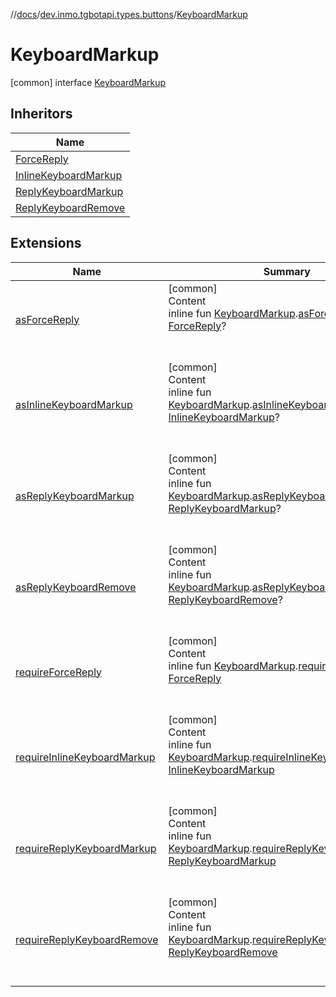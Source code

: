//[docs](../../../index.md)/[dev.inmo.tgbotapi.types.buttons](../index.md)/[KeyboardMarkup](index.md)



# KeyboardMarkup  
 [common] interface [KeyboardMarkup](index.md)   


## Inheritors  
  
|  Name | 
|---|
| <a name="dev.inmo.tgbotapi.types.buttons/ForceReply///PointingToDeclaration/"></a>[ForceReply](../-force-reply/index.md)|
| <a name="dev.inmo.tgbotapi.types.buttons/InlineKeyboardMarkup///PointingToDeclaration/"></a>[InlineKeyboardMarkup](../-inline-keyboard-markup/index.md)|
| <a name="dev.inmo.tgbotapi.types.buttons/ReplyKeyboardMarkup///PointingToDeclaration/"></a>[ReplyKeyboardMarkup](../-reply-keyboard-markup/index.md)|
| <a name="dev.inmo.tgbotapi.types.buttons/ReplyKeyboardRemove///PointingToDeclaration/"></a>[ReplyKeyboardRemove](../-reply-keyboard-remove/index.md)|


## Extensions  
  
|  Name |  Summary | 
|---|---|
| <a name="dev.inmo.tgbotapi.extensions.utils//asForceReply/dev.inmo.tgbotapi.types.buttons.KeyboardMarkup#/PointingToDeclaration/"></a>[asForceReply](../../dev.inmo.tgbotapi.extensions.utils/as-force-reply.md)| <a name="dev.inmo.tgbotapi.extensions.utils//asForceReply/dev.inmo.tgbotapi.types.buttons.KeyboardMarkup#/PointingToDeclaration/"></a>[common]  <br>Content  <br>inline fun [KeyboardMarkup](index.md).[asForceReply](../../dev.inmo.tgbotapi.extensions.utils/as-force-reply.md)(): [ForceReply](../-force-reply/index.md)?  <br><br><br>|
| <a name="dev.inmo.tgbotapi.extensions.utils//asInlineKeyboardMarkup/dev.inmo.tgbotapi.types.buttons.KeyboardMarkup#/PointingToDeclaration/"></a>[asInlineKeyboardMarkup](../../dev.inmo.tgbotapi.extensions.utils/as-inline-keyboard-markup.md)| <a name="dev.inmo.tgbotapi.extensions.utils//asInlineKeyboardMarkup/dev.inmo.tgbotapi.types.buttons.KeyboardMarkup#/PointingToDeclaration/"></a>[common]  <br>Content  <br>inline fun [KeyboardMarkup](index.md).[asInlineKeyboardMarkup](../../dev.inmo.tgbotapi.extensions.utils/as-inline-keyboard-markup.md)(): [InlineKeyboardMarkup](../-inline-keyboard-markup/index.md)?  <br><br><br>|
| <a name="dev.inmo.tgbotapi.extensions.utils//asReplyKeyboardMarkup/dev.inmo.tgbotapi.types.buttons.KeyboardMarkup#/PointingToDeclaration/"></a>[asReplyKeyboardMarkup](../../dev.inmo.tgbotapi.extensions.utils/as-reply-keyboard-markup.md)| <a name="dev.inmo.tgbotapi.extensions.utils//asReplyKeyboardMarkup/dev.inmo.tgbotapi.types.buttons.KeyboardMarkup#/PointingToDeclaration/"></a>[common]  <br>Content  <br>inline fun [KeyboardMarkup](index.md).[asReplyKeyboardMarkup](../../dev.inmo.tgbotapi.extensions.utils/as-reply-keyboard-markup.md)(): [ReplyKeyboardMarkup](../-reply-keyboard-markup/index.md)?  <br><br><br>|
| <a name="dev.inmo.tgbotapi.extensions.utils//asReplyKeyboardRemove/dev.inmo.tgbotapi.types.buttons.KeyboardMarkup#/PointingToDeclaration/"></a>[asReplyKeyboardRemove](../../dev.inmo.tgbotapi.extensions.utils/as-reply-keyboard-remove.md)| <a name="dev.inmo.tgbotapi.extensions.utils//asReplyKeyboardRemove/dev.inmo.tgbotapi.types.buttons.KeyboardMarkup#/PointingToDeclaration/"></a>[common]  <br>Content  <br>inline fun [KeyboardMarkup](index.md).[asReplyKeyboardRemove](../../dev.inmo.tgbotapi.extensions.utils/as-reply-keyboard-remove.md)(): [ReplyKeyboardRemove](../-reply-keyboard-remove/index.md)?  <br><br><br>|
| <a name="dev.inmo.tgbotapi.extensions.utils//requireForceReply/dev.inmo.tgbotapi.types.buttons.KeyboardMarkup#/PointingToDeclaration/"></a>[requireForceReply](../../dev.inmo.tgbotapi.extensions.utils/require-force-reply.md)| <a name="dev.inmo.tgbotapi.extensions.utils//requireForceReply/dev.inmo.tgbotapi.types.buttons.KeyboardMarkup#/PointingToDeclaration/"></a>[common]  <br>Content  <br>inline fun [KeyboardMarkup](index.md).[requireForceReply](../../dev.inmo.tgbotapi.extensions.utils/require-force-reply.md)(): [ForceReply](../-force-reply/index.md)  <br><br><br>|
| <a name="dev.inmo.tgbotapi.extensions.utils//requireInlineKeyboardMarkup/dev.inmo.tgbotapi.types.buttons.KeyboardMarkup#/PointingToDeclaration/"></a>[requireInlineKeyboardMarkup](../../dev.inmo.tgbotapi.extensions.utils/require-inline-keyboard-markup.md)| <a name="dev.inmo.tgbotapi.extensions.utils//requireInlineKeyboardMarkup/dev.inmo.tgbotapi.types.buttons.KeyboardMarkup#/PointingToDeclaration/"></a>[common]  <br>Content  <br>inline fun [KeyboardMarkup](index.md).[requireInlineKeyboardMarkup](../../dev.inmo.tgbotapi.extensions.utils/require-inline-keyboard-markup.md)(): [InlineKeyboardMarkup](../-inline-keyboard-markup/index.md)  <br><br><br>|
| <a name="dev.inmo.tgbotapi.extensions.utils//requireReplyKeyboardMarkup/dev.inmo.tgbotapi.types.buttons.KeyboardMarkup#/PointingToDeclaration/"></a>[requireReplyKeyboardMarkup](../../dev.inmo.tgbotapi.extensions.utils/require-reply-keyboard-markup.md)| <a name="dev.inmo.tgbotapi.extensions.utils//requireReplyKeyboardMarkup/dev.inmo.tgbotapi.types.buttons.KeyboardMarkup#/PointingToDeclaration/"></a>[common]  <br>Content  <br>inline fun [KeyboardMarkup](index.md).[requireReplyKeyboardMarkup](../../dev.inmo.tgbotapi.extensions.utils/require-reply-keyboard-markup.md)(): [ReplyKeyboardMarkup](../-reply-keyboard-markup/index.md)  <br><br><br>|
| <a name="dev.inmo.tgbotapi.extensions.utils//requireReplyKeyboardRemove/dev.inmo.tgbotapi.types.buttons.KeyboardMarkup#/PointingToDeclaration/"></a>[requireReplyKeyboardRemove](../../dev.inmo.tgbotapi.extensions.utils/require-reply-keyboard-remove.md)| <a name="dev.inmo.tgbotapi.extensions.utils//requireReplyKeyboardRemove/dev.inmo.tgbotapi.types.buttons.KeyboardMarkup#/PointingToDeclaration/"></a>[common]  <br>Content  <br>inline fun [KeyboardMarkup](index.md).[requireReplyKeyboardRemove](../../dev.inmo.tgbotapi.extensions.utils/require-reply-keyboard-remove.md)(): [ReplyKeyboardRemove](../-reply-keyboard-remove/index.md)  <br><br><br>|

